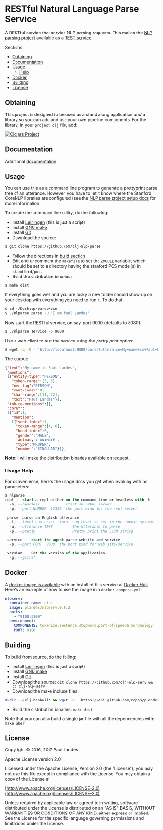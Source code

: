# RESTful Natural Language Parse Service

A RESTful service that service NLP parsing requests.  This makes
the [NLP parsing project](https://github.com/plandes/clj-nlp-parse) available
as a [REST service](https://en.wikipedia.org/wiki/Representational_state_transfer).

Sections:
* [Obtaining](#obtaining)
* [Documentation](#documentation)
* [Usage](#usage)
  * [Help](#usage-help)
* [Docker](#docker)
* [Building](#building)
* [License](#license)


## Obtaining

This project is designed to be used as a stand along application *and* a
library so you can add and use your own pipeline components.  For the library,
in your `project.clj` file, add:

[![Clojars Project](https://clojars.org/com.zensols.nlp/serv/latest-version.svg)](https://clojars.org/com.zensols.nlp/serv/)


## Documentation

Additional [documentation](https://plandes.github.io/clj-nlp-serv/codox/index.html).


## Usage

You can use this as a command line program to generate a prettyprint parse tree
of an utterance.  However, you have to let it know where the
Stanford CoreNLP libraries are configured (see the
[NLP parse project setup docs](https://github.com/plandes/clj-nlp-parse#setup)
for more information.

To create the command line utility, do the following:

- Install [Leiningen](http://leiningen.org) (this is just a script)
- Install [GNU make](https://www.gnu.org/software/make/)
- Install [Git](https://git-scm.com)
- Download the source:
```bash
$ git clone https://github.com/clj-nlp-parse
```
- Follow the directions in [build section](#building)
- Edit and uncomment the `makefile` to set the `ZMODEL` variable, which should
  be set to a directory having the stanford POS model(s) in `standford/pos`.
- Build the distribution binaries:
```bash
$ make dist
```
If everything goes well and you are lucky a new folder should show up on your
desktop with everything you need to run it.  To do that:
```bash
$ cd ~/Desktop/parse/bin
$ ./nlparse parse -u 'I am Paul Landes'
```

Now start the RESTful service, on say, port 9000 (defaults to 8080):
```bash
$ ./nlparse service -p 9000
```

Use a web client to test the service using the *pretty print* option:
```bash
$ wget -q -O - 'http://localhost:9000/parse?utterance=My+name+is+Paul+Landes&pretty=true'
```

The output:
```json
{"text":"My name is Paul Landes",
 "mentions":
 [{"entity-type":"PERSON",
   "token-range":[3, 5],
   "ner-tag":"PERSON",
   "sent-index":0,
   "char-range":[11, 22],
   "text":"Paul Landes"}],
 "tok-re-mentions":[],
 "coref":
 [{"id":1,
   "mention":
   [{"sent-index":1,
     "token-range":[4, 6],
     "head-index":5,
     "gender":"MALE",
     "animacy":"ANIMATE",
     "type":"PROPER",
     "number":"SINGULAR"}]},
```

**Note:** I will make the distribution binaries available on request.


### Usage Help

For convenience, here's the usage docs you get when invoking with no
parameters:
```sql
$ nlparse
repl	start a repl either on the command line or headless with -h
  -h, --headless            start an nREPL server
  -p, --port NUMBER  12345  the port bind for the repl server

 parse	parse an English utterance
  -l, --level LOG LEVEL  INFO  Log level to set in the Log4J2 system.
  -u, --utterance TEXT         The utterance to parse
  -p, --pretty                 Pretty print the JSON string

 service	start the agent parse website and service
  -p, --port PORT  8080  the port bind for web site/service

 version	Get the version of the application.
  -g, --gitref
```


## Docker

A [docker image is available](https://hub.docker.com/r/plandes/nlpservice/)
with an install of this service at [Docker Hub](http://hub.docker.com).  Here's
an example of how to use the image in a `docker-compose.yml`:
```yaml
nlpserv:
  container_name: nlps
  image: plandes/nlpserv:0.0.2
  ports:
    - "9100:9100"
  environment:
    COMPONENTS: tokenize,sentence,stopword,part-of-speech,morphology
    PORT: 9100
```


## Building

To build from source, do the folling:

- Install [Leiningen](http://leiningen.org) (this is just a script)
- Install [GNU make](https://www.gnu.org/software/make/)
- Install [Git](https://git-scm.com)
- Download the source: `git clone https://github.com/clj-nlp-serv && cd clj-nlp-serv`
- Download the make include files:
```bash
mkdir ../clj-zenbuild && wget -O - https://api.github.com/repos/plandes/clj-zenbuild/tarball | tar zxfv - -C ../clj-zenbuild --strip-components 1
```
- Build the distribution binaries: `make dist`

Note that you can also build a single jar file with all the dependencies with: `make uber`


## License

Copyright © 2016, 2017 Paul Landes

Apache License version 2.0

Licensed under the Apache License, Version 2.0 (the "License");
you may not use this file except in compliance with the License.
You may obtain a copy of the License at

[http://www.apache.org/licenses/LICENSE-2.0](http://www.apache.org/licenses/LICENSE-2.0)

Unless required by applicable law or agreed to in writing, software
distributed under the License is distributed on an "AS IS" BASIS,
WITHOUT WARRANTIES OR CONDITIONS OF ANY KIND, either express or implied.
See the License for the specific language governing permissions and
limitations under the License.
